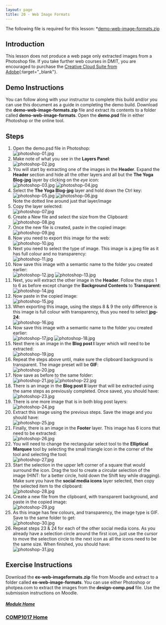 ```yaml
---
layout: page
title: 20 - Web Image Formats
---
```

The following file is required for this lesson:
*[demo-web-image-formats.zip](files/demo-web-image-formats.zip)

## Introduction
This lesson does not produce a web page only extracted images from a Photoshop file. If you take further web courses in DMIT, you are encouraged to purchase the [Creative Cloud Suite from Adobe](https://www.adobe.com/ca/creativecloud/buy/students.html?promoid=P79NQTWV&mv=other){:target="_blank"}.

## Demo Instructions
You can follow along with your instructor to complete this build and/or you can use this document as a guide in completing the demo build. Download the **demo-web-image-formats.zip** file and extract its contents to a folder called **demo-web-image-formats**. Open the **demo.psd** file in either Photoshop or the online tool.

## Steps
1.	Open the demo.psd file in Photoshop:<br>
![photoshop-01.jpg](files/jpg-photoshop/photoshop-01.jpg)
2.	Make note of what you see in the **Layers Panel**:<br>
![photoshop-02.jpg](files/jpg-photoshop/photoshop-02.jpg)
3.	You will start by extracting one of the images in the **Header**. Expand the **Header** section and hide all the other layers and all but the **The Yoga Blog-jpg** layer by clicking on the _eye_ icon:<br>
![photoshop-03.jpg](files/jpg-photoshop/photoshop-03.jpg)&nbsp;![photoshop-04.jpg](files/jpg-photoshop/photoshop-04.jpg)
4.	Select the **The Yoga Blog-jpg** layer and hold down the Ctrl key:<br>
![photoshop-05.jpg](files/jpg-photoshop/photoshop-05.jpg)&nbsp;![photoshop-06.jpg](files/jpg-photoshop/photoshop-06.jpg)<br>Note the dotted line around just that layer/image
5.	Copy the layer selected:<br>
![photoshop-07.jpg](files/jpg-photoshop/photoshop-07.jpg)
6.	Create a New file and select the size from the Clipboard:<br>
![photoshop-08.jpg](files/jpg-photoshop/photoshop-08.jpg)
7.	Once the new file is created, paste in the copied image:<br>
![photoshop-09.jpg](files/jpg-photoshop/photoshop-09.jpg)
8.	Now you need to export this image for the web:<br>
![photoshop-10.jpg](files/jpg-photoshop/photoshop-10.jpg)
9.	Next you need to select the type of image. This image is a jpeg file as it has full colour and no transparency:<br>
![photoshop-11.jpg](files/jpg-photoshop/photoshop-11.jpg)
10.	Now save this image with a semantic name to the folder you created earlier:<br>
![photoshop-12.jpg](files/jpg-photoshop/photoshop-12.jpg)&nbsp;![photoshop-13.jpg](files/jpg-photoshop/photoshop-13.jpg)
11.	Next, you will extract the other image in the **Header**. Follow the steps 1 to 6 as before except change the **Background Contents** to **Transparent**:<br>
![photoshop-14.jpg](files/jpg-photoshop/photoshop-14.jpg)
12.	Now paste in the copied image:<br>
![photoshop-15.jpg](files/jpg-photoshop/photoshop-15.jpg)
13.	When exporting this image, using the steps 8 &amp; 9 the only difference is this image is full colour with transparency, thus you need to select **jpg-24**:<br>
![photoshop-16.jpg](files/jpg-photoshop/photoshop-16.jpg)
14.	Now save this image with a semantic name to the folder you created earlier:<br>
![photoshop-17.jpg](files/jpg-photoshop/photoshop-17.jpg)&nbsp;![photoshop-18.jpg](files/jpg-photoshop/photoshop-18.jpg)
15.	Next there is an image in the **Blog post I** layer which will need to be extracted:<br>
![photoshop-19.jpg](files/jpg-photoshop/photoshop-19.jpg)
16.	Repeat the steps above until, make sure the clipboard background is transparent. The image preset will be **GIF**:<br>
![photoshop-20.jpg](files/jpg-photoshop/photoshop-20.jpg)
17.	Now save as before to the same folder:<br>
![photoshop-21.jpg](files/jpg-photoshop/photoshop-21.jpg)&nbsp;![photoshop-22.jpg](files/jpg-photoshop/photoshop-22.jpg)
18.	There is an image in the **Blog post II** layer that will be extracted using the same steps as previously completed. Once saved, you should have:<br>
![photoshop-23.jpg](files/jpg-photoshop/photoshop-23.jpg)
19.	There is one more image that is in both blog post layers:<br>
![photoshop-24.jpg](files/jpg-photoshop/photoshop-24.jpg)
20.	Extract this image using the previous steps. Save the image and you should have:<br>
![photoshop-25.jpg](files/jpg-photoshop/photoshop-25.jpg)
21.	Finally, there is an image in the **Footer** layer. This image has 6 icons that need to be extracted:<br>
![photoshop-26.jpg](files/jpg-photoshop/photoshop-26.jpg)
22.	You will need to change the rectangular select tool to the **Elliptical Marquee** tool by selecting the small triangle icon in the corner of the tool and selecting the tool:<br>
![photoshop-27.jpg](files/jpg-photoshop/photoshop-27.jpg)
23.	Start the selection in the upper left corner of a square that would surround the icon. Drag the tool to create a circular selection of the image (HINT: for a better circle, hold down the Shift key while dragging). Make sure you have the **social media icons** layer selected, then copy the selected item to the clipboard:<br>
![photoshop-28.jpg](files/jpg-photoshop/photoshop-28.jpg)
24.	Create a new file from the clipboard, with transparent background, and paste in the copied image:<br>
![photoshop-29.jpg](files/jpg-photoshop/photoshop-29.jpg)
25.	As this image has few colours, and transparency, the image type is GIF. Save to the same folder to get:<br>
![photoshop-30.jpg](files/jpg-photoshop/photoshop-30.jpg)
26.	Repeat steps 23 &amp; 24 for each of the other social media icons. As you already have a selection circle around the first icon, just use the cursor to move the selection circle to the next icon as all the icons need to be the same size. When finished, you should have:<br>
![photoshop-31.jpg](files/jpg-photoshop/photoshop-31.jpg)

## Exercise Instructions
Download the **ex-web-imageformats.zip** file from Moodle and extract to a folder called **ex-web-image-formats**. You can use either Photoshop or photpea.com to extract the images from the **design-comp.psd** file. Use the submission instructions on Moodle.

##### [Module Home](../)
### [COMP1017 Home](../../)